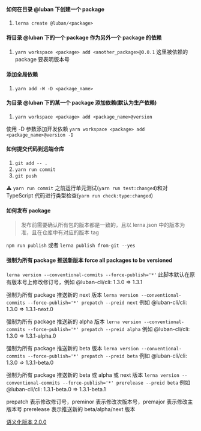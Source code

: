 #### 如何在目录 @luban 下创建一个 package
1. `lerna create @luban/<package>`

#### 将目录 @luban 下的一个 package 作为另外一个 package 的依赖
1. `yarn workspace <package> add <another_package>@0.0.1`
这里被依赖的 package 要表明版本号

#### 添加全局依赖
1. `yarn add -W -D <package_name>`

#### 为目录 @luban 下的某一个 package 添加依赖(默认为生产依赖)
1. `yarn workspace <package> add <package_name>@version`

使用 -D 参数添加开发依赖 `yarn workspace <package> add <package_name>@version -D`

#### 如何提交代码到远端仓库
1. `git add -- .`
2. `yarn run commit`
3. `git push`

⚠️ `yarn run commit` 之前运行单元测试(`yarn run test:changed`)和对 TypeScript 代码进行类型检查(`yarn run check:type:changed`)


#### 如何发布 package
> 发布前需要确认所有包的版本都是一致的，且以 lerna.json 中的版本为准，且在仓库中有对应的版本 tag

`npm run publish` 或者 `lerna publish from-git --yes`

#### 强制为所有 package 推送新版本 force all packages to be versioned

`lerna version --conventional-commits --force-publish='*'`
此脚本默认在原有版本号上修改修订号，例如 @luban-cli/cli: 1.3.0 => 1.3.1

强制为所有 package 推送新的 next 版本
`lerna version --conventional-commits --force-publish='*' prepatch --preid next`
例如  @luban-cli/cli: 1.3.0 => 1.3.1-next.0

强制为所有 package 推送新的 alpha 版本
`lerna version --conventional-commits --force-publish='*' prepatch --preid alpha`
例如  @luban-cli/cli: 1.3.0 => 1.3.1-alpha.0

强制为所有 package 推送新的 beta 版本
`lerna version --conventional-commits --force-publish='*' prepatch --preid beta`
例如  @luban-cli/cli: 1.3.0 => 1.3.1-beta.0

强制为所有 package 推送新的 beta 或 alpha 或 next 版本
`lerna version --conventional-commits --force-publish='*' prerelease --preid beta`
例如 @luban-cli/cli: 1.3.1-beta.0 => 1.3.1-beta.1

prepatch 表示修改修订号，preminor 表示修改次版本号，premajor 表示修改主版本号
prerelease 表示推送新的 beta/alpha/next 版本 

[语义化版本 2.0.0](https://semver.org/lang/zh-CN/)
